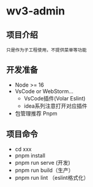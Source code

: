 # wv3-admin
## 项目介绍

`只是作为子工程使用，不提供菜单等功能`

## 开发准备
- Node >= 16
- VsCode or WebStorm...
  - VsCode插件(Volar Eslint)
  - idea系列注意打开对应插件
- 包管理推荐 Pnpm

## 项目命令
- cd xxx
- pnpm install
- pnpm run serve (开发)
- pnpm run build（生产）
- pnpm run lint （eslint格式化）


